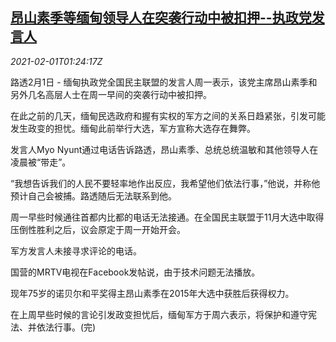 <!--1612146194000-->
[昂山素季等缅甸领导人在突袭行动中被扣押--执政党发言人](https://cn.reuters.com/article/myanmar-military-arrest-pol-leaders-0201-idCNKBS2A110K)
------

<div><i>2021-02-01T01:24:17Z</i></div><p>路透2月1日 - 缅甸执政党全国民主联盟的发言人周一表示，该党主席昂山素季和另外几名高层人士在周一早间的突袭行动中被扣押。</p><p>在此之前的几天，缅甸民选政府和握有实权的军方之间的关系日趋紧张，引发可能发生政变的担忧。缅甸此前举行大选，军方宣称大选存在舞弊。</p><p>发言人Myo Nyunt通过电话告诉路透，昂山素季、总统总统温敏和其他领导人在凌晨被“带走”。</p><p>“我想告诉我们的人民不要轻率地作出反应，我希望他们依法行事，”他说，并称他预计自己会被捕。路透随后无法联系到他。</p><p>周一早些时候通往首都内比都的电话无法接通。在全国民主联盟于11月大选中取得压倒性胜利之后，议会原定于周一开始开会。</p><p>军方发言人未接寻求评论的电话。</p><p>国营的MRTV电视在Facebook发帖说，由于技术问题无法播放。</p><p>现年75岁的诺贝尔和平奖得主昂山素季在2015年大选中获胜后获得权力。</p><p>在上周早些时候的言论引发政变担忧后，缅甸军方于周六表示，将保护和遵守宪法、并依法行事。(完)</p>
